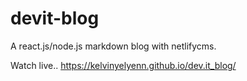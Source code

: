# devit-blog
A react.js/node.js markdown blog with netlifycms. 

Watch live..
https://kelvinyelyenn.github.io/dev.it_blog/
